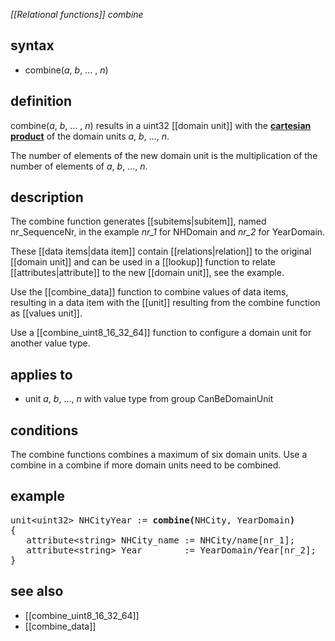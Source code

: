 *[[Relational functions]] combine*

## syntax

- combine(*a*, *b*, ... , *n*)

## definition

combine(*a*, *b*, ... , *n*) results in a uint32 [[domain unit]] with the <B>[cartesian product](https://en.wikipedia.org/wiki/Cartesian_product)</B> of the domain units *a*, *b*, ..., *n*.

The number of elements of the new domain unit is the multiplication of the number of elements of *a*, *b*, ..., *n*.

## description

The combine function generates [[subitems|subitem]], named nr_SequenceNr, in the example *nr_1* for NHDomain and *nr_2* for YearDomain.

These [[data items|data item]] contain [[relations|relation]] to the original [[domain unit]] and can be used in a [[lookup]] function to relate [[attributes|attribute]] to the new [[domain unit]], see the example.

Use the [[combine_data]] function to combine values of data items, resulting in a data item with the [[unit]] resulting from the combine function as  [[values unit]].

Use a [[combine_uint8_16_32_64]] function to configure a domain unit for another value type.

## applies to

- unit *a*, *b*, ..., *n* with value type from group CanBeDomainUnit

## conditions

The combine functions combines a maximum of six domain units. Use a combine in a combine if more domain units need to be combined.

## example

<pre>
unit&lt;uint32&gt; NHCityYear := <B>combine(</B>NHCity, YearDomain<B>)</B>
{ 
   attribute&lt;string&gt; NHCity_name := NHCity/name[nr_1];
   attribute&lt;string&gt; Year        := YearDomain/Year[nr_2];
}
</pre>

## see also

- [[combine_uint8_16_32_64]]
- [[combine_data]]